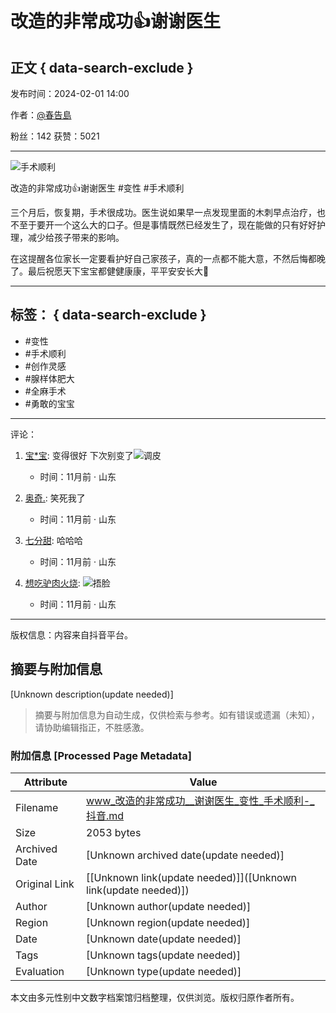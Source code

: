 # 改造的非常成功👍谢谢医生

## 正文 { data-search-exclude }


发布时间：2024-02-01 14:00

作者：[@春告島](//www.douyin.com/user/MS4wLjABAAAAgMx1ub_Vg5Z1vRwlgWsP6o81s3nSqTWYgAvTZat3A5U)

粉丝：142 获赞：5021

---

![手术顺利](//p3-pc-weboff.byteimg.com/tos-cn-i-9r5gewecjs/twemoji/72x72/1f44d.png)

改造的非常成功👍谢谢医生 #变性 #手术顺利

三个月后，恢复期，手术很成功。医生说如果早一点发现里面的木刺早点治疗，也不至于要开一个这么大的口子。但是事情既然已经发生了，现在能做的只有好好护理，减少给孩子带来的影响。 

在这提醒各位家长一定要看护好自己家孩子，真的一点都不能大意，不然后悔都晚了。最后祝愿天下宝宝都健健康康，平平安安长大🙏

---

## 标签： { data-search-exclude }
- #变性
- #手术顺利
- #创作灵感
- #腺样体肥大
- #全麻手术
- #勇敢的宝宝

---

评论：
1. [宝*宝](//www.douyin.com/user/MS4wLjABAAAAjfPRzFiqWtWZbOiodZl7Wf-HL-LPTkG2CoBkUvj2e28): 
   变得很好 下次别变了![调皮](https://p3-pc-sign.douyinpic.com/obj/tos-cn-i-tsj2vxp0zn/639fe472a36e4d3f9a8873115f8d3b93?lk3s=343af0a2&x-expires=2052219600&x-signature=J2DxoGgdJ28%2FejDVpm3WsgvC%2FKM%3D&from=876277922) 
   - 时间：11月前 · 山东

2. [奥奇.](//www.douyin.com/user/MS4wLjABAAAARshFs2Wi76sdVVjXh8dCBIDuy7j_MOlmeDi36JIS7w8):
   笑死我了 
   - 时间：11月前 · 山东

3. [七分甜](//www.douyin.com/user/MS4wLjABAAAAo5nkbcan1yNGHRZouatoCKhbiz_FI7RV1BOmMsUj7KoDhAFNWBBnyUBDp5eiDxIq):
   哈哈哈
   - 时间：11月前 · 山东

4. [想吃驴肉火烧](//www.douyin.com/user/MS4wLjABAAAA3bHPJj-g6pTukqQa8mbSsA0vUO_Ke9N_uwSrKwMjYGw):
   ![捂脸](https://p3-pc-sign.douyinpic.com/obj/tos-cn-i-tsj2vxp0zn/03f3147990b14955a28902cb1b80d160?lk3s=343af0a2&x-expires=2052219600&x-signature=g%2FWFKRyNWoPHGrHioYGXfWNHmmY%3D&from=876277922)
   - 时间：11月前 · 山东

---

版权信息：内容来自抖音平台。
<!-- tcd_original_link https://www.douyin.com/video/7330633057516522791 -->


## 摘要与附加信息

<!-- tcd_abstract -->
[Unknown description(update needed)]
<!-- tcd_abstract_end -->

> 摘要与附加信息为自动生成，仅供检索与参考。如有错误或遗漏（未知），请协助编辑指正，不胜感激。

### 附加信息 [Processed Page Metadata]

| Attribute       | Value                                  |
|-----------------|----------------------------------------|
| Filename        | www_改造的非常成功__谢谢医生_变性_手术顺利-_抖音.md                             |
| Size            | 2053 bytes                           |
| Archived Date   | [Unknown archived date(update needed)]                             |
| Original Link   | [[Unknown link(update needed)]]([Unknown link(update needed)])                       |
| Author          | [Unknown author(update needed)]                               |
| Region          | [Unknown region(update needed)]                               |
| Date            | [Unknown date(update needed)]                                 |
| Tags            | [Unknown tags(update needed)]                                 |
| Evaluation            | [Unknown type(update needed)]                                 |
<!-- tcd_table_end -->

本文由多元性别中文数字档案馆归档整理，仅供浏览。版权归原作者所有。
